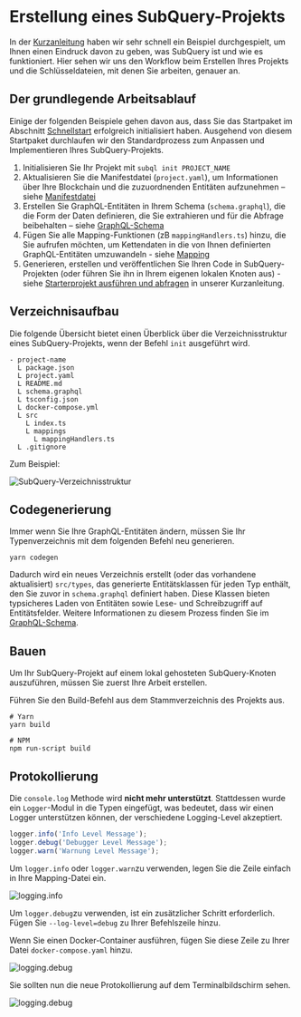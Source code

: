 # Erstellung eines SubQuery-Projekts

In der [Kurzanleitung](/quickstart/quickstart.md) haben wir sehr schnell ein Beispiel durchgespielt, um Ihnen einen Eindruck davon zu geben, was SubQuery ist und wie es funktioniert. Hier sehen wir uns den Workflow beim Erstellen Ihres Projekts und die Schlüsseldateien, mit denen Sie arbeiten, genauer an.

## Der grundlegende Arbeitsablauf

Einige der folgenden Beispiele gehen davon aus, dass Sie das Startpaket im Abschnitt [Schnellstart](../quickstart/quickstart.md) erfolgreich initialisiert haben. Ausgehend von diesem Startpaket durchlaufen wir den Standardprozess zum Anpassen und Implementieren Ihres SubQuery-Projekts.

1. Initialisieren Sie Ihr Projekt mit `subql init PROJECT_NAME`
2. Aktualisieren Sie die Manifestdatei (`project.yaml`), um Informationen über Ihre Blockchain und die zuzuordnenden Entitäten aufzunehmen – siehe [Manifestdatei](./manifest.md)
3. Erstellen Sie GraphQL-Entitäten in Ihrem Schema (`schema.graphql`), die die Form der Daten definieren, die Sie extrahieren und für die Abfrage beibehalten – siehe [GraphQL-Schema](./graphql.md)
4. Fügen Sie alle Mapping-Funktionen (zB `mappingHandlers.ts`) hinzu, die Sie aufrufen möchten, um Kettendaten in die von Ihnen definierten GraphQL-Entitäten umzuwandeln - siehe [Mapping](./mapping.md)
5. Generieren, erstellen und veröffentlichen Sie Ihren Code in SubQuery-Projekten (oder führen Sie ihn in Ihrem eigenen lokalen Knoten aus) - siehe [Starterprojekt ausführen und abfragen](./quickstart.md#running-and-querying-your-starter-project) in unserer Kurzanleitung.

## Verzeichnisaufbau

Die folgende Übersicht bietet einen Überblick über die Verzeichnisstruktur eines SubQuery-Projekts, wenn der Befehl `init` ausgeführt wird.

```
- project-name
  L package.json
  L project.yaml
  L README.md
  L schema.graphql
  L tsconfig.json
  L docker-compose.yml
  L src
    L index.ts
    L mappings
      L mappingHandlers.ts
  L .gitignore
```

Zum Beispiel:

![SubQuery-Verzeichnisstruktur](/assets/img/subQuery_directory_stucture.png)

## Codegenerierung

Immer wenn Sie Ihre GraphQL-Entitäten ändern, müssen Sie Ihr Typenverzeichnis mit dem folgenden Befehl neu generieren.

```
yarn codegen
```

Dadurch wird ein neues Verzeichnis erstellt (oder das vorhandene aktualisiert) `src/types`, das generierte Entitätsklassen für jeden Typ enthält, den Sie zuvor in `schema.graphql` definiert haben. Diese Klassen bieten typsicheres Laden von Entitäten sowie Lese- und Schreibzugriff auf Entitätsfelder. Weitere Informationen zu diesem Prozess finden Sie im [GraphQL-Schema](./graphql.md).

## Bauen

Um Ihr SubQuery-Projekt auf einem lokal gehosteten SubQuery-Knoten auszuführen, müssen Sie zuerst Ihre Arbeit erstellen.

Führen Sie den Build-Befehl aus dem Stammverzeichnis des Projekts aus.

```shell
# Yarn
yarn build

# NPM
npm run-script build
```

## Protokollierung

Die `console.log` Methode wird **nicht mehr unterstützt**. Stattdessen wurde ein `Logger`-Modul in die Typen eingefügt, was bedeutet, dass wir einen Logger unterstützen können, der verschiedene Logging-Level akzeptiert.

```typescript
logger.info('Info Level Message');
logger.debug('Debugger Level Message');
logger.warn('Warnung Level Message');
```

Um `logger.info` oder `logger.warn`zu verwenden, legen Sie die Zeile einfach in Ihre Mapping-Datei ein.

![logging.info](/assets/img/logging_info.png)

Um `logger.debug`zu verwenden, ist ein zusätzlicher Schritt erforderlich. Fügen Sie `--log-level=debug` zu Ihrer Befehlszeile hinzu.

Wenn Sie einen Docker-Container ausführen, fügen Sie diese Zeile zu Ihrer Datei `docker-compose.yaml` hinzu.

![logging.debug](/assets/img/logging_debug.png)

Sie sollten nun die neue Protokollierung auf dem Terminalbildschirm sehen.

![logging.debug](/assets/img/subquery_logging.png)
